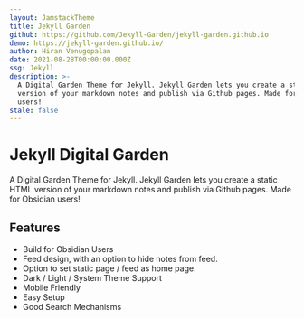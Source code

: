 ```yaml
---
layout: JamstackTheme
title: Jekyll Garden
github: https://github.com/Jekyll-Garden/jekyll-garden.github.io
demo: https://jekyll-garden.github.io/
author: Hiran Venugopalan
date: 2021-08-28T00:00:00.000Z
ssg: Jekyll
description: >-
  A Digital Garden Theme for Jekyll. Jekyll Garden lets you create a static HTML
  version of your markdown notes and publish via Github pages. Made for Obsidian
  users!
stale: false
---
```


# Jekyll Digital Garden

A Digital Garden Theme for Jekyll. Jekyll Garden lets you create a static HTML version of your markdown notes and publish via Github pages. Made for Obsidian users!

## Features

- Build for Obsidian Users
- Feed design, with an option to hide notes from feed.
- Option to set static page / feed as home page.
- Dark / Light / System Theme Support
- Mobile Friendly
- Easy Setup
- Good Search Mechanisms
